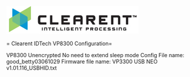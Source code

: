 ![Screenshot](docs/clearent_logo.jpg)

= Clearent IDTech VP8300 Configuration=

VP8300
Unencrypted
No need to extend sleep mode
Config File name: good_betty03061029
Firmware file name: VP3300 USB NEO v1.01.116_USBHID.txt

